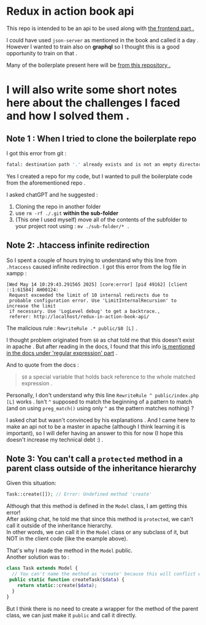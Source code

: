 # Redux in action book api

This repo is intended to be an api to be used along with [the frontend part .](https://github.com/Mohammed-Lashein/redux-in-action-source-code)

I could have used `json-server` as mentioned in the book and called it a day . However I wanted to train also on **graphql** so I thought this is a good opportunity to train on that . 

Many of the boilerplate present here will be [from this repository .](https://github.com/Mr0Bread/fullstack-test-starter)

# I will also write some short notes here about the challenges I faced and how I solved them . 

## Note 1 : When I tried to clone the boilerplate repo

I got this error from git : 
```bash
fatal: destination path '.' already exists and is not an empty directory.
```

Yes I created a repo for my code, but I wanted to pull the boilerplate code from the aforementioned repo . 

I asked chatGPT and he suggested : 
1. Cloning the repo in another folder
2. use `rm -rf ./.git` **within the sub-folder**
3. (This one I used myself) move all of the contents of the subfolder to your project root using : `mv ./sub-folder/* . `

## Note 2: .htaccess infinite redirection  

So I spent a couple of hours trying to understand why this line from `.htaccess` caused infinite redirection . I got this error from the log file in xampp : 
```text
[Wed May 14 10:29:43.291565 2025] [core:error] [pid 49162] [client ::1:61584] AH00124:
 Request exceeded the limit of 10 internal redirects due to 
 probable configuration error. Use 'LimitInternalRecursion' to increase the limit
 if necessary. Use 'LogLevel debug' to get a backtrace., 
 referer: http://localhost/redux-in-action-book-api/
```

The malicious rule : `RewriteRule .* public/$0 [L]` . 

I thought problem originated from `$0` as chat told me that this doesn't exist in apache . But after reading in the docs, I found that this info [is mentioned in the docs under 'regular expression' part](https://httpd.apache.org/docs/2.4/glossary.html) .  

And to quote from the docs :   
> `$0` a special variable that holds back reference to the whole matched expression . 


Personally, I don't understand why this line `RewriteRule ^ public/index.php [L]` works . Isn't `^` supposed to match the beginning of a pattern to match (and on using `preg_match()` using only `^` as the pattern matches nothing) ?

I asked chat but wasn't convinced by his explanations . And I came here to make an api not to be a master in apache (although I think learning it is important), so I will defer having an answer to this for now (I hope this doesn't increase my technical debt :) . 

## Note 3: You can't call a `protected` method in a parent class outside of the inheritance hierarchy
Given this situation:
```php
Task::create([]); // Error: Undefined method 'create'
```
Although that this method is defined in the `Model` class, I am getting this error!  
After asking chat, he told me that since this method is `protected`, we can't call it outside of the inheritance hierarchy.  
In other words, we can call it in the `Model` class or any subclass of it, but NOT in the client code (like the example above).  

That's why I made the method in the `Model` public.  
Another solution was to :
```php
class Task extends Model {
  // You can't name the method as 'create' because this will conflict with the parent class method
 public static function createTask($data) {
    return static::create($data);
  }
}
```
But I think there is no need to create a wrapper for the method of the parent class, we can just make it `public` and call it directly.

